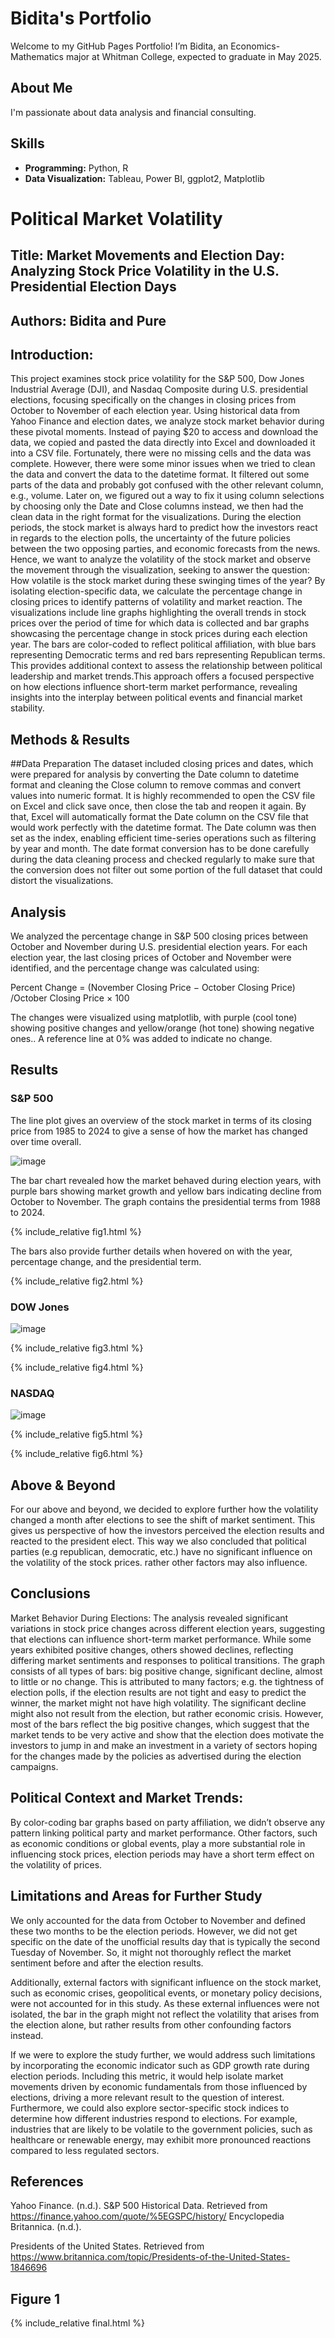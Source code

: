 # Bidita's Portfolio
Welcome to my GitHub Pages Portfolio! I’m Bidita, an Economics-Mathematics major at Whitman College, expected to graduate in May 2025.

## About Me
I'm passionate about data analysis and financial consulting.

## Skills
- **Programming:** Python, R
- **Data Visualization:** Tableau, Power BI, ggplot2, Matplotlib

# Political Market Volatility 
## Title: Market Movements and Election Day: Analyzing Stock Price Volatility in the U.S. Presidential Election Days
## Authors: Bidita and Pure


## Introduction:
This project examines stock price volatility for the S&P 500, Dow Jones Industrial Average (DJI), and Nasdaq Composite during U.S. presidential elections, focusing specifically on the changes in closing prices from October to November of each election year. Using historical data from Yahoo Finance and election dates, we analyze stock market behavior during these pivotal moments. Instead of paying $20 to access and download the data, we copied and pasted the data directly into Excel and downloaded it into a CSV file. Fortunately, there were no missing cells and the data was complete. However, there were some minor issues when we tried to clean the data and convert the data to the datetime format. It filtered out some parts of the data and probably got confused with the other relevant column, e.g., volume. Later on, we figured out a way to fix it using column selections by choosing only the Date and Close columns instead, we then had the clean data in the right format for the visualizations.
During the election periods, the stock market is always hard to predict how the investors react in regards to the election polls, the uncertainty of the future policies between the two opposing parties, and economic forecasts from the news. Hence, we want to analyze the volatility of the stock market and observe the movement through the visualization, seeking to answer the question: How volatile is the stock market during these swinging times of the year? By isolating election-specific data, we calculate the percentage change in closing prices to identify patterns of volatility and market reaction. The visualizations include line graphs highlighting the overall trends in stock prices over the period of time for which data is collected and bar graphs showcasing the percentage change in stock prices during each election year. The bars are color-coded to reflect political affiliation, with blue bars representing Democratic terms and red bars representing Republican terms. This provides additional context to assess the relationship between political leadership and market trends.This approach offers a focused perspective on how elections influence short-term market performance, revealing insights into the interplay between political events and financial market stability.

## Methods & Results
##Data Preparation
The dataset included closing prices and dates, which were prepared for analysis by converting the Date column to datetime format and cleaning the Close column to remove commas and convert values into numeric format. It is highly recommended to open the CSV file on Excel and click save once, then close the tab and reopen it again. By that, Excel will automatically format the Date column on the CSV file that would work perfectly with the datetime format. The Date column was then set as the index, enabling efficient time-series operations such as filtering by year and month. The date format conversion has to be done carefully during the data cleaning process and checked regularly to make sure that the conversion does not filter out some portion of the full dataset that could distort the visualizations.

## Analysis
We analyzed the percentage change in S&P 500 closing prices between October and November during U.S. presidential election years. For each election year, the last closing prices of October and November were identified, and the percentage change was calculated using:

Percent Change = (November Closing Price − October Closing Price) /October Closing Price × 100

The changes were visualized using matplotlib, with purple (cool tone) showing positive changes and yellow/orange (hot tone) showing negative ones.. A reference line at 0% was added to indicate no change.

## Results

### S&P 500
The line plot gives an overview of the stock market in terms of its closing price from 1985 to 2024 to give a sense of how the market has changed over time overall.

![image](https://github.com/user-attachments/assets/f7d97941-f106-43ec-b856-6343bc18158d)

The bar chart revealed how the market behaved during election years, with purple bars showing market growth and yellow bars indicating decline from October to November. The graph contains the presidential terms from 1988 to 2024. 

{% include_relative fig1.html %}

The bars also provide further details when hovered on with the year, percentage change, and the presidential term.

{% include_relative fig2.html %}

### DOW Jones 
![image](https://github.com/user-attachments/assets/ee6c86b1-2662-4010-9521-485134b1953a)

{% include_relative fig3.html %}

{% include_relative fig4.html %}

### NASDAQ
![image](https://github.com/user-attachments/assets/d7796d85-740d-4b3c-8f26-c86e887bdab5)

{% include_relative fig5.html %}

{% include_relative fig6.html %}


## Above & Beyond
For our above and beyond, we decided to explore further how the volatility changed a month after elections to see the shift of market sentiment. This gives us perspective of how the investors perceived the election results and reacted to the president elect. This way we also concluded that political parties (e.g republican, democratic, etc.) have no significant influence on the volatility of the stock prices. rather other factors may also influence. 

## Conclusions 
Market Behavior During Elections:
The analysis revealed significant variations in stock price changes across different election years, suggesting that elections can influence short-term market performance.
While some years exhibited positive changes, others showed declines, reflecting differing market sentiments and responses to political transitions. The graph consists of all types of bars: big positive change, significant decline, almost to little or no change. This is attributed to many factors; e.g. the tightness of election polls, if the election results are not tight and easy to predict the winner, the market might not have high volatility. The significant decline might also not result from the election, but rather economic crisis. However, most of the bars reflect the big positive changes, which suggest that the market tends to be very active and show that the election does motivate the investors to jump in and make an investment in a variety of sectors hoping for the changes made by the policies as advertised during the election campaigns.

## Political Context and Market Trends:
By color-coding bar graphs based on party affiliation, we didn’t observe any pattern linking political party and market performance. Other factors, such as economic conditions or global events, play a more substantial role in influencing stock prices, election periods may have a short term effect on the volatility of prices. 

## Limitations and Areas for Further Study
We only accounted for the data from October to November and defined these two months to be the election periods. However, we did not get specific on the date of the unofficial results day that is typically the second Tuesday of November. So, it might not thoroughly reflect the market sentiment before and after the election results. 

Additionally, external factors with significant influence on the stock market, such as economic crises, geopolitical events, or monetary policy decisions, were not accounted for in this study. As these external influences were not isolated, the bar in the graph might not reflect the volatility that arises from the election alone,  but rather results from other confounding factors instead.

If we were to explore the study further, we would address such limitations by incorporating the economic indicator such as GDP growth rate during election periods. Including this metric, it would help isolate market movements driven by economic fundamentals from those influenced by elections, driving a more relevant result to the question of interest. Furthermore, we could also explore sector-specific stock indices to determine how different industries respond to elections. For example, industries that are likely to be volatile to the government policies, such as healthcare or renewable energy, may exhibit more pronounced reactions compared to less regulated sectors.	


## References
Yahoo Finance. (n.d.). S&P 500 Historical Data. Retrieved from https://finance.yahoo.com/quote/%5EGSPC/history/ Encyclopedia Britannica. (n.d.). 

Presidents of the United States. Retrieved from https://www.britannica.com/topic/Presidents-of-the-United-States-1846696
  
## Figure 1
{% include_relative final.html %}



